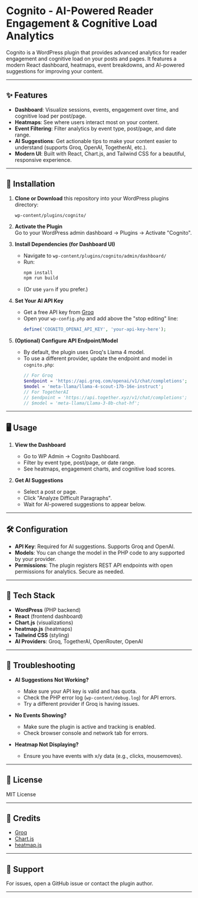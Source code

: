 # Cognito - AI-Powered Reader Engagement & Cognitive Load Analytics

Cognito is a WordPress plugin that provides advanced analytics for reader engagement and cognitive load on your posts and pages. It features a modern React dashboard, heatmaps, event breakdowns, and AI-powered suggestions for improving your content.

---

## ✨ Features

- **Dashboard**: Visualize sessions, events, engagement over time, and cognitive load per post/page.
- **Heatmaps**: See where users interact most on your content.
- **Event Filtering**: Filter analytics by event type, post/page, and date range.
- **AI Suggestions**: Get actionable tips to make your content easier to understand (supports Groq, OpenAI, TogetherAI, etc.).
- **Modern UI**: Built with React, Chart.js, and Tailwind CSS for a beautiful, responsive experience.

---

## 🚀 Installation

1. **Clone or Download** this repository into your WordPress plugins directory:
   ```
   wp-content/plugins/cognito/
   ```

2. **Activate the Plugin**  
   Go to your WordPress admin dashboard → Plugins → Activate "Cognito".

3. **Install Dependencies (for Dashboard UI)**
   - Navigate to `wp-content/plugins/cognito/admin/dashboard/`
   - Run:
     ```bash
     npm install
     npm run build
     ```
   - (Or use `yarn` if you prefer.)

4. **Set Your AI API Key**
   - Get a free API key from [Groq](https://console.groq.com/keys)
   - Open your `wp-config.php` and add above the "stop editing" line:
     ```php
     define('COGNITO_OPENAI_API_KEY', 'your-api-key-here');
     ```

5. **(Optional) Configure API Endpoint/Model**
   - By default, the plugin uses Groq's Llama 4 model.
   - To use a different provider, update the endpoint and model in `cognito.php`:
     ```php
     // For Groq
     $endpoint = 'https://api.groq.com/openai/v1/chat/completions';
     $model = 'meta-llama/llama-4-scout-17b-16e-instruct';
     // For TogetherAI
     // $endpoint = 'https://api.together.xyz/v1/chat/completions';
     // $model = 'meta-llama/Llama-3-8b-chat-hf';
     ```

---

## 🖥️ Usage

1. **View the Dashboard**
   - Go to WP Admin → Cognito Dashboard.
   - Filter by event type, post/page, or date range.
   - See heatmaps, engagement charts, and cognitive load scores.

2. **Get AI Suggestions**
   - Select a post or page.
   - Click "Analyze Difficult Paragraphs".
   - Wait for AI-powered suggestions to appear below.

---

## 🛠️ Configuration

- **API Key**: Required for AI suggestions. Supports Groq and OpenAI.
- **Models**: You can change the model in the PHP code to any supported by your provider.
- **Permissions**: The plugin registers REST API endpoints with open permissions for analytics. Secure as needed.

---

## 🧩 Tech Stack

- **WordPress** (PHP backend)
- **React** (frontend dashboard)
- **Chart.js** (visualizations)
- **heatmap.js** (heatmaps)
- **Tailwind CSS** (styling)
- **AI Providers**: Groq, TogetherAI, OpenRouter, OpenAI

---

## 📝 Troubleshooting

- **AI Suggestions Not Working?**
  - Make sure your API key is valid and has quota.
  - Check the PHP error log (`wp-content/debug.log`) for API errors.
  - Try a different provider if Groq is having issues.

- **No Events Showing?**
  - Make sure the plugin is active and tracking is enabled.
  - Check browser console and network tab for errors.

- **Heatmap Not Displaying?**
  - Ensure you have events with x/y data (e.g., clicks, mousemoves).

---

## 📄 License

MIT License

---

## 🙏 Credits

- [Groq](https://groq.com/)
- [Chart.js](https://www.chartjs.org/)
- [heatmap.js](https://www.patrick-wied.at/static/heatmapjs/)

---

## 💬 Support

For issues, open a GitHub issue or contact the plugin author.

---